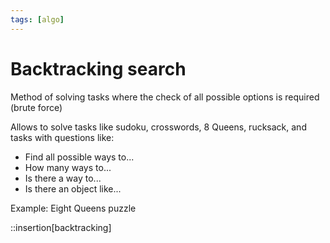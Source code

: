 ```yaml
---
tags: [algo]
---
```


# Backtracking search

Method of solving tasks where the check of all possible options is required (brute force)

Allows to solve tasks like sudoku, crosswords, 8 Queens, rucksack, and tasks with questions like:

- Find all possible ways to...
- How many ways to...
- Is there a way to...
- Is there an object like...

<!--
::backtracking
-->

Example: Eight Queens puzzle

::insertion[backtracking]

<!--
- http://www.cs.toronto.edu/~hojjat/384w09/Lectures/Lecture-04-Backtracking-Search.pdf
-->